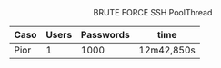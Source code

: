 <div align="center"> BRUTE FORCE SSH PoolThread</div>


Caso      |Users      | Passwords | time
--------- | --------- | ------    | ------
Pior      | 1         | 1000      | 12m42,850s